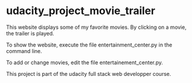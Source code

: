 # udacity_project_movie_trailer

This website displays some of my favorite movies. By clicking on a movie, the trailer is played.

To show the website, execute the file entertainment_center.py in the command line.

To add or change movies, edit the file entertainement_center.py.



This project is part of the udacity full stack web developper course.
